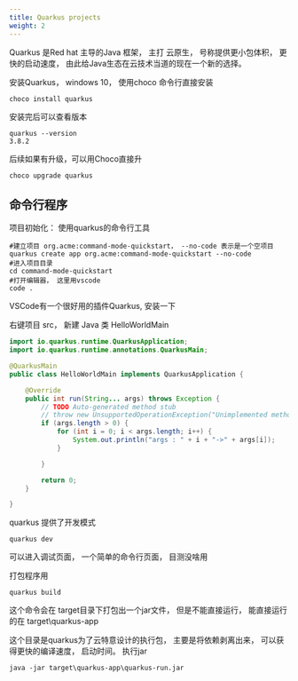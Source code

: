 ```yaml
---
title: Quarkus projects
weight: 2
---
```


Quarkus 是Red hat 主导的Java 框架， 主打 云原生， 号称提供更小包体积， 更快的启动速度， 由此给Java生态在云技术当道的现在一个新的选择。

安装Quarkus， windows 10，  使用choco 命令行直接安装

```shell
choco install quarkus
```

安装完后可以查看版本

```shell
quarkus --version
3.8.2
```

后续如果有升级，可以用Choco直接升

```shell
choco upgrade quarkus
```

## 命令行程序

项目初始化： 使用quarkus的命令行工具

```shell
#建立项目 org.acme:command-mode-quickstart， --no-code 表示是一个空项目
quarkus create app org.acme:command-mode-quickstart --no-code
#进入项目目录
cd command-mode-quickstart
#打开编辑器， 这里用vscode
code .
```

VSCode有一个很好用的插件Quarkus, 安装一下

右键项目 src， 新建 Java 类 HelloWorldMain

```java
import io.quarkus.runtime.QuarkusApplication;
import io.quarkus.runtime.annotations.QuarkusMain;

@QuarkusMain
public class HelloWorldMain implements QuarkusApplication {

    @Override
    public int run(String... args) throws Exception {
        // TODO Auto-generated method stub
        // throw new UnsupportedOperationException("Unimplemented method 'run'");
        if (args.length > 0) {
            for (int i = 0; i < args.length; i++) {
                System.out.println("args : " + i + "->" + args[i]);
            }

        }

        return 0;
    }

}
```

quarkus 提供了开发模式

```shell
quarkus dev
```

可以进入调试页面， 一个简单的命令行页面， 目测没啥用

打包程序用

```shell
quarkus build
```

这个命令会在 target目录下打包出一个jar文件， 但是不能直接运行， 能直接运行的在
target\quarkus-app

这个目录是quarkus为了云特意设计的执行包， 主要是将依赖剥离出来， 可以获得更快的编译速度， 启动时间。
执行jar

```shell
java -jar target\quarkus-app\quarkus-run.jar
```
